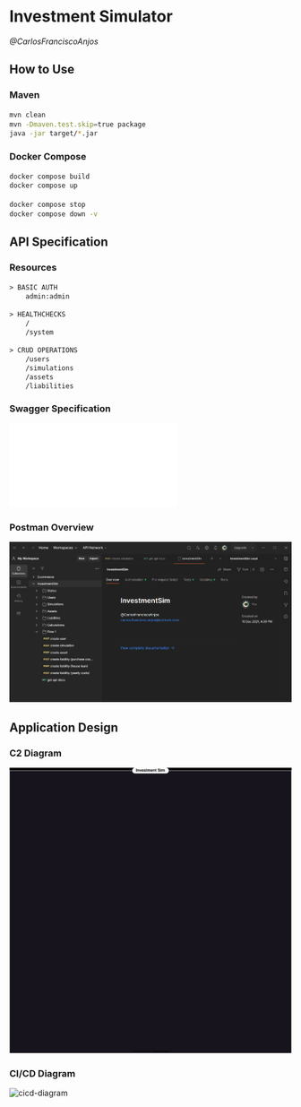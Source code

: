 # Investment Simulator

_@CarlosFranciscoAnjos_

## How to Use

### Maven

```bash
mvn clean
mvn -Dmaven.test.skip=true package
java -jar target/*.jar
```

### Docker Compose

```bash
docker compose build
docker compose up

docker compose stop
docker compose down -v
```

## API Specification

### Resources

```
> BASIC AUTH
    admin:admin

> HEALTHCHECKS
    /
    /system

> CRUD OPERATIONS
    /users
    /simulations
    /assets
    /liabilities
```

### Swagger Specification

![swagger](docs/swagger.xml)

### Postman Overview

![postman-capture](docs/images/postman-capture.PNG)

## Application Design

### C2 Diagram

![c2-diagram](docs/diagrams/c2-diagram.svg)

### CI/CD Diagram

![cicd-diagram](docs/diagrams/cicd-diagram.svg)
